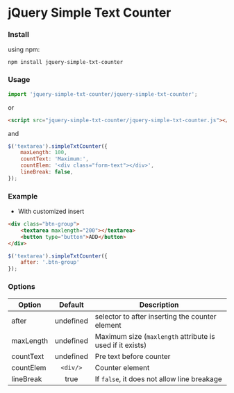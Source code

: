 # jQuery Simple Text Counter

### Install

using npm:  

```
npm install jquery-simple-txt-counter
```

### Usage

```javascript
import 'jquery-simple-txt-counter/jquery-simple-txt-counter';
```

or

```html
<script src="jquery-simple-txt-counter/jquery-simple-txt-counter.js"></script>
```

and

```javascript
$('textarea').simpleTxtCounter({
    maxLength: 100,
    countText: 'Maximum:',
    countElem: '<div class="form-text"></div>',
    lineBreak: false,
});
```

### Example

* With customized insert  

```html
<div class="btn-group">
    <textarea maxlength="200"></textarea>
    <button type="button">ADD</button>
</div>
```

```javascript
$('textarea').simpleTxtCounter({
    after: '.btn-group'
});
```

### Options

| Option    | Default   | Description                                               |
| --------- |:---------:| --------------------------------------------------------- |
| after     | undefined | selector to after inserting the counter element           |
| maxLength | undefined | Maximum size (`maxlength` attribute is used if it exists) |
| countText | undefined | Pre text before counter                                   |
| countElem | `<div/>`  | Counter element                                           |
| lineBreak | true      | If `false`, it does not allow line breakage               |